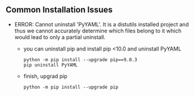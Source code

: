## Common Installation Issues

- ERROR: Cannot uninstall 'PyYAML'. It is a distutils installed project and thus we cannot accurately determine which files belong to it which would lead to only a partial uninstall.

  - you can uninstall pip and install pip <10.0 and uninstall PyYAML

    ```shell
    python -m pip install --upgrade pip==9.0.3
    pip uninstall PyYAML
    ```

     

  - finish, upgrad pip

    ```shell
    python -m pip install --upgrade pip
    ```

    ​

